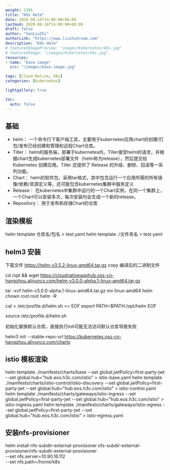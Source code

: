 ```yaml
---
weight: 1101
title: "K8s Helm"
date: 2020-08-16T14:00:00+08:00
lastmod: 2020-08-16T14:00:00+08:00
draft: false
author: "VanLiuZhi"
authorLink: "https://www.liuzhidream.com"
description: "K8s Helm"
# featuredImagePreview: "images/Kubernetes/k8s.jpg"
# featuredImage: "/images/Kubernetes/k8s.jpg"
resources:
- name: "base-image"
  src: "/images/base-image.jpg"

tags: [Cloud-Native, K8s]
categories: [Kubernetes] 

lightgallery: true

toc:
  auto: false
---
```




<!--more-->

## 基础

- helm：
一个命令行下客户端工具，主要用于kubernetes应用chart的创建/打包/发布已经创建和管理和远程Chart仓库。
- Tiller：
helm的服务端，部署于kubernetes内，Tiller接受helm的请求，并根据chart生成kubernetes部署文件（helm称为release），然后提交给 Kubernetes 创建应用。Tiller 还提供了 Release 的升级、删除、回滚等一系列功能。
- Chart： 
helm的软件包，采用tar格式，其中包含运行一个应用所需的所有镜像/依赖/资源定义等，还可能包含kubernetes集群中服务定义
- Release：
在kubernetes中集群中运行的一个Chart实例，在同一个集群上，一个Chart可以安装多次，每次安装均会生成一个新的release。
- Repository：
用于发布和存储Chart的仓库

## 渲染模板

helm template 仓库名/包名 > test.yaml 
helm template ./文件夹名 > test.yaml 

## helm3 安装

下载文件 https://helm-v3.5.2-linux-amd64.tar.gz copy 编译后的二进制文件

cd /opt && wget https://cloudnativeapphub.oss-cn-hangzhou.aliyuncs.com/helm-v3.0.0-alpha.1-linux-amd64.tar.gz

tar -xvf helm-v3.0.0-alpha.1-linux-amd64.tar.gz
mv linux-amd64 helm
chown root.root helm -R

cat > /etc/profile.d/helm.sh << EOF
export PATH=$PATH:/opt/helm
EOF

source /etc/profile.d/helm.sh

初始化替换默认仓库，直接执行init可能无法访问默认仓库导致失败

helm3 init  --stable-repo-url https://kubernetes.oss-cn-hangzhou.aliyuncs.com/charts

## istio 模板渲染

helm template ./manifests/charts/base --set global.jwtPolicy=first-party-jwt --set global.hub="hub.eos.h3c.com/istio" > istio-base.yaml
helm template ./manifests/charts/istio-control/istio-discovery --set global.jwtPolicy=first-party-jwt --set global.hub="hub.eos.h3c.com/istio" > istio-control.yaml
helm template ./manifests/charts/gateways/istio-ingress --set global.jwtPolicy=first-party-jwt --set global.hub="hub.eos.h3c.com/istio" > istio-ingress.yaml
helm template ./manifests/charts/gateways/istio-egress --set global.jwtPolicy=first-party-jwt --set global.hub="hub.eos.h3c.com/istio" > istio-egress.yaml

## 安装nfs-provisioner

helm install nfs-subdir-external-provisioner nfs-subdir-external-provisioner/nfs-subdir-external-provisioner \
    --set nfs.server=10.90.16.112 \
    --set nfs.path=/home/k8s
